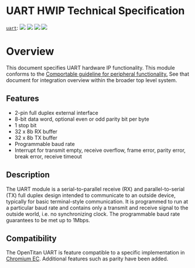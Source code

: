 # UART HWIP Technical Specification

[`uart`](https://reports.opentitan.org/hw/ip/uart/dv/latest/report.html):
![](https://dashboards.lowrisc.org/badges/dv/uart/test.svg)
![](https://dashboards.lowrisc.org/badges/dv/uart/passing.svg)
![](https://dashboards.lowrisc.org/badges/dv/uart/functional.svg)
![](https://dashboards.lowrisc.org/badges/dv/uart/code.svg)

# Overview

This document specifies UART hardware IP functionality. This module
conforms to the
[Comportable guideline for peripheral functionality.](../../../doc/contributing/hw/comportability/README.md)
See that document for integration overview within the broader
top level system.


## Features

- 2-pin full duplex external interface
- 8-bit data word, optional even or odd parity bit per byte
- 1 stop bit
- 32 x 8b RX buffer
- 32 x 8b TX buffer
- Programmable baud rate
- Interrupt for transmit empty, receive overflow, frame error, parity error, break error, receive
  timeout

## Description

The UART module is a serial-to-parallel receive (RX) and parallel-to-serial
(TX) full duplex design intended to communicate to an outside device, typically
for basic terminal-style communication. It is programmed to run at a particular
baud rate and contains only a transmit and receive signal to the outside world,
i.e. no synchronizing clock. The programmable baud rate guarantees to be met up
to 1Mbps.

## Compatibility

The OpenTitan UART is feature compatible to a specific implementation in [Chromium EC](https://chromium.googlesource.com/chromiumos/platform/ec/+/refs/heads/cr50_stab/chip/g/uart.c).
Additional features such as parity have been added.

